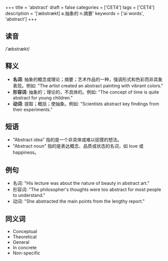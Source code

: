 +++
title = 'abstract'
draft = false
categories = ['CET4']
tags = ['CET4']
description = '[ˈæbstrækt] a.抽象的 n.摘要'
keywords = ['ai words', 'abstract']
+++

## 读音
/ˈæbstrækt/

## 释义
- **名词**: 抽象的概念或理论；摘要；艺术作品的一种，强调形式和色彩而非具象表现。例如: "The artist created an abstract painting with vibrant colors."
- **形容词**: 抽象的；理论的，不具体的。例如: "The concept of time is quite abstract for young children."
- **动词**: 提取；概括；使抽象。例如: "Scientists abstract key findings from their experiments."

## 短语
- "Abstract idea" 指的是一个非具体或难以捉摸的想法。
- "Abstract noun" 指的是表达概念、品质或状态的名词，如 love 或 happiness。

## 例句
- 名词: "His lecture was about the nature of beauty in abstract art."
- 形容词: "The philosopher's thoughts were too abstract for most people to understand."
- 动词: "She abstracted the main points from the lengthy report."

## 同义词
- Conceptual
- Theoretical
- General
- In concrete
- Non-specific
